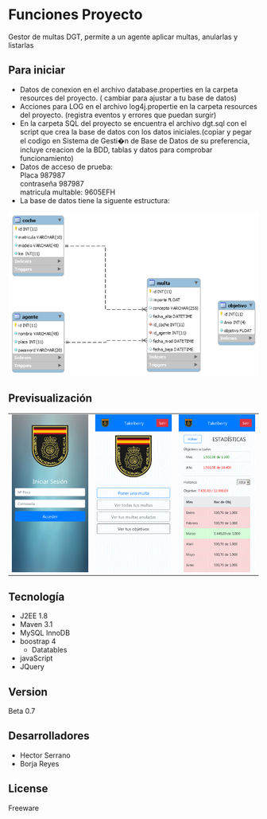 # Funciones Proyecto

Gestor de multas DGT, permite a un agente aplicar multas, anularlas y listarlas 
## Para iniciar

* Datos de conexion en el archivo database.properties en la carpeta resources del proyecto. ( cambiar para ajustar a tu base de datos)
* Acciones para LOG en el archivo log4j.propertie en la carpeta resources del proyecto. (registra eventos y errores que puedan surgir)
* En la carpeta SQL del proyecto se encuentra el archivo dgt.sql con el script que crea la base de datos con los datos iniciales.(copiar y pegar el codigo en  Sistema de Gesti�n de Base de Datos de su preferencia, incluye creacion de la BDD, tablas y datos para comprobar funcionamiento)
* Datos de acceso de prueba:<br>
	Placa 987987<br>
	contraseña 987987<br>
	matricula multable: 9605EFH<br>
* La base de datos tiene la siguente estructura:

<img src="https://github.com/AjRoBSeYeR/PruebasIpartek/blob/master/dgt/src/main/resources/eer.png">


## Previsualización

<table>
<tr>
	<td width="33%"><img src="https://github.com/AjRoBSeYeR/PruebasIpartek/blob/master/dgt/src/main/resources/dgt.png"></td>
	<td width="33%"><img src="https://github.com/AjRoBSeYeR/PruebasIpartek/blob/master/dgt/src/main/resources/dgt2.png"></td>
	<td width="33%"><img src="https://github.com/AjRoBSeYeR/PruebasIpartek/blob/master/dgt/src/main/resources/dgt3.png"></td>
</tr>
</table>




</div>

## Tecnología

* J2EE 1.8
* Maven 3.1
* MySQL InnoDB
* boostrap 4
	* Datatables
* javaScript
* JQuery

## Version

Beta 0.7

## Desarrolladores

* Hector Serrano
* Borja Reyes


## License

Freeware

